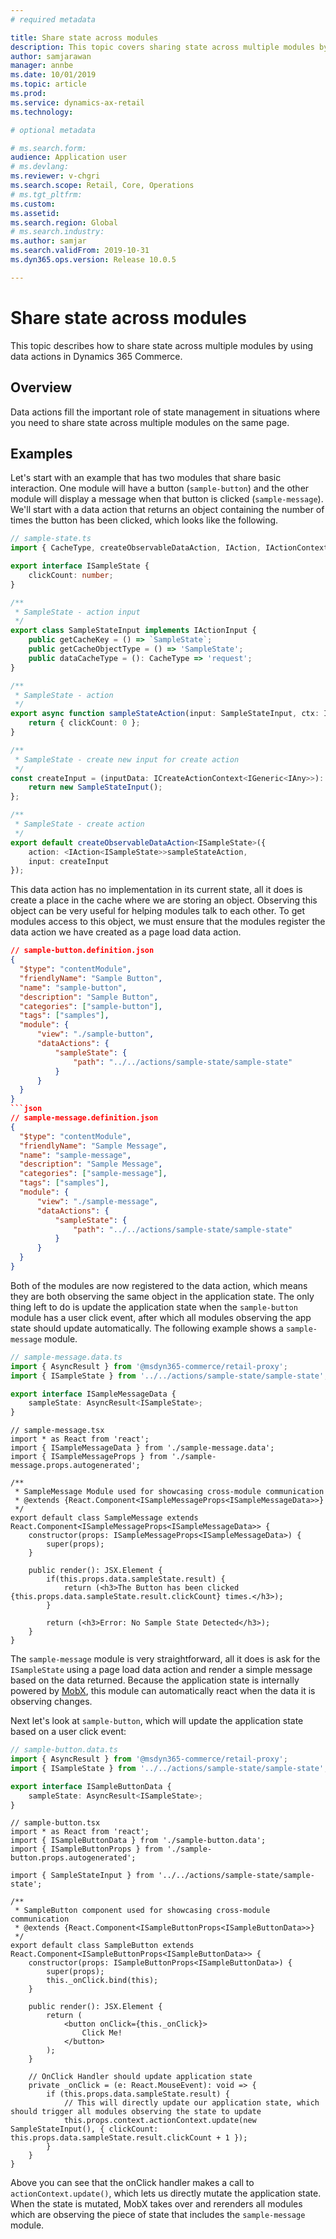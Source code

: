 ```yaml
---
# required metadata

title: Share state across modules
description: This topic covers sharing state across multiple modules by using data actions in Dynamics 365 Commerce.
author: samjarawan
manager: annbe
ms.date: 10/01/2019
ms.topic: article
ms.prod: 
ms.service: dynamics-ax-retail
ms.technology: 

# optional metadata

# ms.search.form: 
audience: Application user
# ms.devlang: 
ms.reviewer: v-chgri
ms.search.scope: Retail, Core, Operations
# ms.tgt_pltfrm: 
ms.custom: 
ms.assetid: 
ms.search.region: Global
# ms.search.industry: 
ms.author: samjar
ms.search.validFrom: 2019-10-31
ms.dyn365.ops.version: Release 10.0.5

---
```

# Share state across modules

This topic describes how to share state across multiple modules by using data actions in Dynamics 365 Commerce.

## Overview

Data actions fill the important role of state management in situations where you need to share state across multiple modules on the same page.

## Examples

Let's start with an example that has two modules that share basic interaction. One module will have a button (`sample-button`) and the other module will display a message when that button is clicked (`sample-message`). We'll start with a data action that returns an object containing the number of times the button has been clicked, which looks like the following.

```typescript
// sample-state.ts
import { CacheType, createObservableDataAction, IAction, IActionContext, IActionInput, IAny, ICreateActionContext, IGeneric } from '@msdyn365-commerce/core';

export interface ISampleState {
    clickCount: number;
}

/**
 * SampleState - action input
 */
export class SampleStateInput implements IActionInput {
    public getCacheKey = () => `SampleState`;
    public getCacheObjectType = () => 'SampleState';
    public dataCacheType = (): CacheType => 'request';
}

/**
 * SampleState - action
 */
export async function sampleStateAction(input: SampleStateInput, ctx: IActionContext): Promise<ISampleState> {
    return { clickCount: 0 };
}

/**
 * SampleState - create new input for create action
 */
const createInput = (inputData: ICreateActionContext<IGeneric<IAny>>): IActionInput => {
    return new SampleStateInput();
};

/**
 * SampleState - create action
 */
export default createObservableDataAction<ISampleState>({
    action: <IAction<ISampleState>>sampleStateAction,
    input: createInput
});
```

This data action has no implementation in its current state, all it does is create a place in the cache where we are storing an object. Observing this object can be very useful for helping modules talk to each other. To get modules access to this object, we must ensure that the modules register the data action we have created as a page load data action.

```json
// sample-button.definition.json
{
  "$type": "contentModule",
  "friendlyName": "Sample Button",
  "name": "sample-button",
  "description": "Sample Button",
  "categories": ["sample-button"],
  "tags": ["samples"],
  "module": {
      "view": "./sample-button",
      "dataActions": {
          "sampleState": {
              "path": "../../actions/sample-state/sample-state"
          }
      }
  }
}
```json
// sample-message.definition.json
{
  "$type": "contentModule",
  "friendlyName": "Sample Message",
  "name": "sample-message",
  "description": "Sample Message",
  "categories": ["sample-message"],
  "tags": ["samples"],
  "module": {
      "view": "./sample-message",
      "dataActions": {
          "sampleState": {
              "path": "../../actions/sample-state/sample-state"
          }
      }
  }
}
```

Both of the modules are now registered to the data action, which means they are both observing the same object in the application state. The only thing left to do is update the application state when the `sample-button` module has a user click event, after which all modules observing the app state should update automatically. The following example shows a `sample-message` module.

```typescript
// sample-message.data.ts
import { AsyncResult } from '@msdyn365-commerce/retail-proxy';
import { ISampleState } from '../../actions/sample-state/sample-state';

export interface ISampleMessageData {
    sampleState: AsyncResult<ISampleState>;
}
```

```tsx
// sample-message.tsx
import * as React from 'react';
import { ISampleMessageData } from './sample-message.data';
import { ISampleMessageProps } from './sample-message.props.autogenerated';

/**
 * SampleMessage Module used for showcasing cross-module communication
 * @extends {React.Component<ISampleMessageProps<ISampleMessageData>>}
 */
export default class SampleMessage extends React.Component<ISampleMessageProps<ISampleMessageData>> {
    constructor(props: ISampleMessageProps<ISampleMessageData>) {
        super(props);
    }

    public render(): JSX.Element {
        if(this.props.data.sampleState.result) {
            return (<h3>The Button has been clicked {this.props.data.sampleState.result.clickCount} times.</h3>);
        }

        return (<h3>Error: No Sample State Detected</h3>);
    }
}
```

The `sample-message` module is very straightforward, all it does is ask for the `ISampleState` using a page load data action and render a simple message based on the data returned. Because the application state is internally powered by [MobX](https://mobx.js.org/), this module can automatically react when the data it is observing changes. 

Next let's look at `sample-button`, which will update the application state based on a user click event:

```typescript
// sample-button.data.ts
import { AsyncResult } from '@msdyn365-commerce/retail-proxy';
import { ISampleState } from '../../actions/sample-state/sample-state';

export interface ISampleButtonData {
    sampleState: AsyncResult<ISampleState>;
}
```

```tsx
// sample-button.tsx
import * as React from 'react';
import { ISampleButtonData } from './sample-button.data';
import { ISampleButtonProps } from './sample-button.props.autogenerated';

import { SampleStateInput } from '../../actions/sample-state/sample-state';

/**
 * SampleButton component used for showcasing cross-module communication
 * @extends {React.Component<ISampleButtonProps<ISampleButtonData>>}
 */
export default class SampleButton extends React.Component<ISampleButtonProps<ISampleButtonData>> {
    constructor(props: ISampleButtonProps<ISampleButtonData>) {
        super(props);
        this._onClick.bind(this);
    }

    public render(): JSX.Element {
        return (
            <button onClick={this._onClick}>
                Click Me!
            </button>
        );
    }

    // OnClick Handler should update application state
    private _onClick = (e: React.MouseEvent): void => {
        if (this.props.data.sampleState.result) {
            // This will directly update our application state, which should trigger all modules observing the state to update
            this.props.context.actionContext.update(new SampleStateInput(), { clickCount: this.props.data.sampleState.result.clickCount + 1 });
        }
    }
}
```

Above you can see that the onClick handler makes a call to `actionContext.update()`, which lets us directly mutate the application state. When the state is mutated, MobX takes over and rerenders all modules which are observing the piece of state that includes the `sample-message` module.
